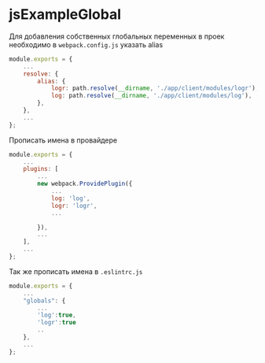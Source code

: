 # jsExampleGlobal
Для добавления собственных глобальных переменных в проек необходимо
в `webpack.config.js` указать alias  
```javascript 
module.exports = {
    ...
    resolve: {
        alias: {
            logr: path.resolve(__dirname, './app/client/modules/logr'),
            log: path.resolve(__dirname, './app/client/modules/log'),
        },
    },
    ...
};
```  
Прописать имена в провайдере
```javascript 
module.exports = {
    ...
    plugins: [
        ...
        new webpack.ProvidePlugin({
            ...
            log: 'log',
            logr: 'logr',
            ...

        }),
        ...
    ],
    ...
};
```  
Так же прописать имена в `.eslintrc.js`  
```javascript 
module.exports = {
    ...
    "globals": {
        ...
        'log':true,
        'logr':true
        ..
    },
    ...
};
```  









